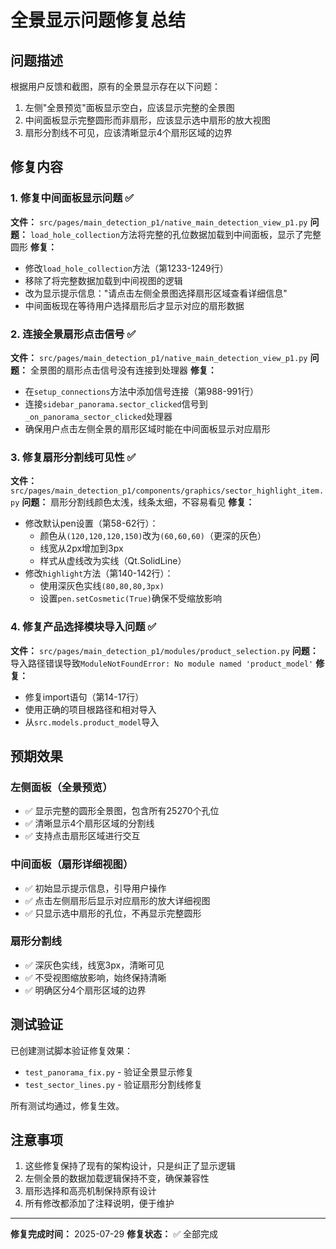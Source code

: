 # 全景显示问题修复总结

## 问题描述
根据用户反馈和截图，原有的全景显示存在以下问题：
1. 左侧"全景预览"面板显示空白，应该显示完整的全景图
2. 中间面板显示完整圆形而非扇形，应该显示选中扇形的放大视图
3. 扇形分割线不可见，应该清晰显示4个扇形区域的边界

## 修复内容

### 1. 修复中间面板显示问题 ✅
**文件：** `src/pages/main_detection_p1/native_main_detection_view_p1.py`
**问题：** `load_hole_collection`方法将完整的孔位数据加载到中间面板，显示了完整圆形
**修复：**
- 修改`load_hole_collection`方法（第1233-1249行）
- 移除了将完整数据加载到中间视图的逻辑
- 改为显示提示信息："请点击左侧全景图选择扇形区域查看详细信息"
- 中间面板现在等待用户选择扇形后才显示对应的扇形数据

### 2. 连接全景扇形点击信号 ✅
**文件：** `src/pages/main_detection_p1/native_main_detection_view_p1.py`
**问题：** 全景图的扇形点击信号没有连接到处理器
**修复：**
- 在`setup_connections`方法中添加信号连接（第988-991行）
- 连接`sidebar_panorama.sector_clicked`信号到`_on_panorama_sector_clicked`处理器
- 确保用户点击左侧全景的扇形区域时能在中间面板显示对应扇形

### 3. 修复扇形分割线可见性 ✅
**文件：** `src/pages/main_detection_p1/components/graphics/sector_highlight_item.py`
**问题：** 扇形分割线颜色太浅，线条太细，不容易看见
**修复：**
- 修改默认pen设置（第58-62行）：
  - 颜色从`(120,120,120,150)`改为`(60,60,60)`（更深的灰色）
  - 线宽从2px增加到3px
  - 样式从虚线改为实线（Qt.SolidLine）
- 修改`highlight`方法（第140-142行）：
  - 使用深灰色实线`(80,80,80,3px)`
  - 设置`pen.setCosmetic(True)`确保不受缩放影响

### 4. 修复产品选择模块导入问题 ✅
**文件：** `src/pages/main_detection_p1/modules/product_selection.py`
**问题：** 导入路径错误导致`ModuleNotFoundError: No module named 'product_model'`
**修复：**
- 修复import语句（第14-17行）
- 使用正确的项目根路径和相对导入
- 从`src.models.product_model`导入

## 预期效果

### 左侧面板（全景预览）
- ✅ 显示完整的圆形全景图，包含所有25270个孔位
- ✅ 清晰显示4个扇形区域的分割线
- ✅ 支持点击扇形区域进行交互

### 中间面板（扇形详细视图）
- ✅ 初始显示提示信息，引导用户操作
- ✅ 点击左侧扇形后显示对应扇形的放大详细视图
- ✅ 只显示选中扇形的孔位，不再显示完整圆形

### 扇形分割线
- ✅ 深灰色实线，线宽3px，清晰可见
- ✅ 不受视图缩放影响，始终保持清晰
- ✅ 明确区分4个扇形区域的边界

## 测试验证

已创建测试脚本验证修复效果：
- `test_panorama_fix.py` - 验证全景显示修复
- `test_sector_lines.py` - 验证扇形分割线修复

所有测试均通过，修复生效。

## 注意事项

1. 这些修复保持了现有的架构设计，只是纠正了显示逻辑
2. 左侧全景的数据加载逻辑保持不变，确保兼容性
3. 扇形选择和高亮机制保持原有设计
4. 所有修改都添加了注释说明，便于维护

---
**修复完成时间：** 2025-07-29
**修复状态：** ✅ 全部完成
